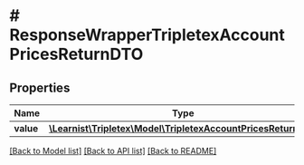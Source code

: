 # # ResponseWrapperTripletexAccountPricesReturnDTO

## Properties

Name | Type | Description | Notes
------------ | ------------- | ------------- | -------------
**value** | [**\Learnist\Tripletex\Model\TripletexAccountPricesReturnDTO**](TripletexAccountPricesReturnDTO.md) |  | [optional]

[[Back to Model list]](../../README.md#models) [[Back to API list]](../../README.md#endpoints) [[Back to README]](../../README.md)
